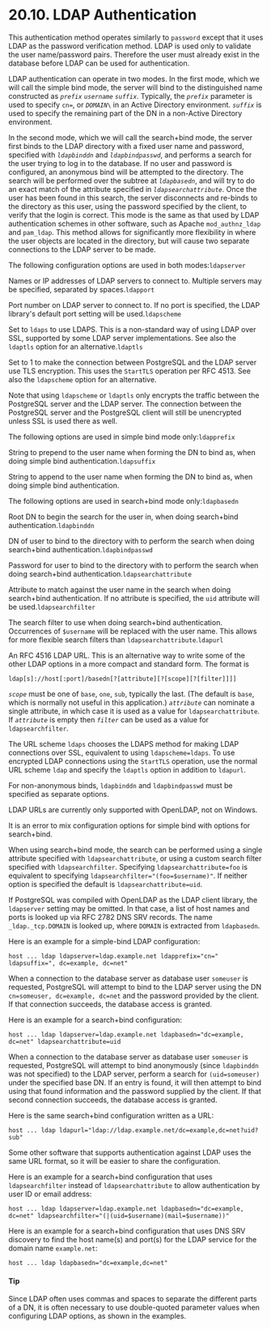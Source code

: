 # 20.10. LDAP Authentication

This authentication method operates similarly to `password` except that it uses LDAP as the password verification method. LDAP is used only to validate the user name/password pairs. Therefore the user must already exist in the database before LDAP can be used for authentication.

LDAP authentication can operate in two modes. In the first mode, which we will call the simple bind mode, the server will bind to the distinguished name constructed as _`prefix`_ _`username`_ _`suffix`_. Typically, the _`prefix`_ parameter is used to specify `cn=`, or _`DOMAIN`_`\` in an Active Directory environment. _`suffix`_ is used to specify the remaining part of the DN in a non-Active Directory environment.

In the second mode, which we will call the search+bind mode, the server first binds to the LDAP directory with a fixed user name and password, specified with _`ldapbinddn`_ and _`ldapbindpasswd`_, and performs a search for the user trying to log in to the database. If no user and password is configured, an anonymous bind will be attempted to the directory. The search will be performed over the subtree at _`ldapbasedn`_, and will try to do an exact match of the attribute specified in _`ldapsearchattribute`_. Once the user has been found in this search, the server disconnects and re-binds to the directory as this user, using the password specified by the client, to verify that the login is correct. This mode is the same as that used by LDAP authentication schemes in other software, such as Apache `mod_authnz_ldap` and `pam_ldap`. This method allows for significantly more flexibility in where the user objects are located in the directory, but will cause two separate connections to the LDAP server to be made.

The following configuration options are used in both modes:`ldapserver`

Names or IP addresses of LDAP servers to connect to. Multiple servers may be specified, separated by spaces.`ldapport`

Port number on LDAP server to connect to. If no port is specified, the LDAP library's default port setting will be used.`ldapscheme`

Set to `ldaps` to use LDAPS. This is a non-standard way of using LDAP over SSL, supported by some LDAP server implementations. See also the `ldaptls` option for an alternative.`ldaptls`

Set to 1 to make the connection between PostgreSQL and the LDAP server use TLS encryption. This uses the `StartTLS` operation per RFC 4513. See also the `ldapscheme` option for an alternative.

Note that using `ldapscheme` or `ldaptls` only encrypts the traffic between the PostgreSQL server and the LDAP server. The connection between the PostgreSQL server and the PostgreSQL client will still be unencrypted unless SSL is used there as well.

The following options are used in simple bind mode only:`ldapprefix`

String to prepend to the user name when forming the DN to bind as, when doing simple bind authentication.`ldapsuffix`

String to append to the user name when forming the DN to bind as, when doing simple bind authentication.

The following options are used in search+bind mode only:`ldapbasedn`

Root DN to begin the search for the user in, when doing search+bind authentication.`ldapbinddn`

DN of user to bind to the directory with to perform the search when doing search+bind authentication.`ldapbindpasswd`

Password for user to bind to the directory with to perform the search when doing search+bind authentication.`ldapsearchattribute`

Attribute to match against the user name in the search when doing search+bind authentication. If no attribute is specified, the `uid` attribute will be used.`ldapsearchfilter`

The search filter to use when doing search+bind authentication. Occurrences of `$username` will be replaced with the user name. This allows for more flexible search filters than `ldapsearchattribute`.`ldapurl`

An RFC 4516 LDAP URL. This is an alternative way to write some of the other LDAP options in a more compact and standard form. The format is

```
ldap[s]://host[:port]/basedn[?[attribute][?[scope][?[filter]]]]
```

_`scope`_ must be one of `base`, `one`, `sub`, typically the last. (The default is `base`, which is normally not useful in this application.) _`attribute`_ can nominate a single attribute, in which case it is used as a value for `ldapsearchattribute`. If _`attribute`_ is empty then _`filter`_ can be used as a value for `ldapsearchfilter`.

The URL scheme `ldaps` chooses the LDAPS method for making LDAP connections over SSL, equivalent to using `ldapscheme=ldaps`. To use encrypted LDAP connections using the `StartTLS` operation, use the normal URL scheme `ldap` and specify the `ldaptls` option in addition to `ldapurl`.

For non-anonymous binds, `ldapbinddn` and `ldapbindpasswd` must be specified as separate options.

LDAP URLs are currently only supported with OpenLDAP, not on Windows.

It is an error to mix configuration options for simple bind with options for search+bind.

When using search+bind mode, the search can be performed using a single attribute specified with `ldapsearchattribute`, or using a custom search filter specified with `ldapsearchfilter`. Specifying `ldapsearchattribute=foo` is equivalent to specifying `ldapsearchfilter="(foo=$username)"`. If neither option is specified the default is `ldapsearchattribute=uid`.

If PostgreSQL was compiled with OpenLDAP as the LDAP client library, the `ldapserver` setting may be omitted. In that case, a list of host names and ports is looked up via RFC 2782 DNS SRV records. The name `_ldap._tcp.DOMAIN` is looked up, where `DOMAIN` is extracted from `ldapbasedn`.

Here is an example for a simple-bind LDAP configuration:

```
host ... ldap ldapserver=ldap.example.net ldapprefix="cn=" ldapsuffix=", dc=example, dc=net"
```

When a connection to the database server as database user `someuser` is requested, PostgreSQL will attempt to bind to the LDAP server using the DN `cn=someuser, dc=example, dc=net` and the password provided by the client. If that connection succeeds, the database access is granted.

Here is an example for a search+bind configuration:

```
host ... ldap ldapserver=ldap.example.net ldapbasedn="dc=example, dc=net" ldapsearchattribute=uid
```

When a connection to the database server as database user `someuser` is requested, PostgreSQL will attempt to bind anonymously (since `ldapbinddn` was not specified) to the LDAP server, perform a search for `(uid=someuser)` under the specified base DN. If an entry is found, it will then attempt to bind using that found information and the password supplied by the client. If that second connection succeeds, the database access is granted.

Here is the same search+bind configuration written as a URL:

```
host ... ldap ldapurl="ldap://ldap.example.net/dc=example,dc=net?uid?sub"
```

Some other software that supports authentication against LDAP uses the same URL format, so it will be easier to share the configuration.

Here is an example for a search+bind configuration that uses `ldapsearchfilter` instead of `ldapsearchattribute` to allow authentication by user ID or email address:

```
host ... ldap ldapserver=ldap.example.net ldapbasedn="dc=example, dc=net" ldapsearchfilter="(|(uid=$username)(mail=$username))"
```

Here is an example for a search+bind configuration that uses DNS SRV discovery to find the host name(s) and port(s) for the LDAP service for the domain name `example.net`:

```
host ... ldap ldapbasedn="dc=example,dc=net"
```

#### Tip

Since LDAP often uses commas and spaces to separate the different parts of a DN, it is often necessary to use double-quoted parameter values when configuring LDAP options, as shown in the examples.
